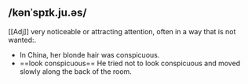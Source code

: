 ## /kənˈspɪk.ju.əs/  
[[Adj]]
very noticeable or attracting attention, often in a way that is not wanted:.

- In China, her blonde hair was conspicuous.
- ==look conspicuous== He tried not to look conspicuous and moved slowly along the back of the room.
